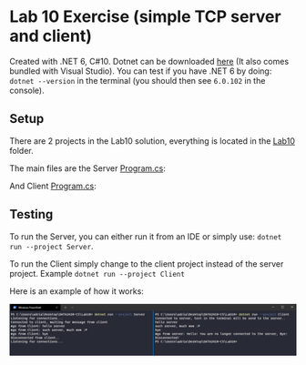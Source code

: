 # Lab 10 Exercise (simple TCP server and client)

Created with .NET 6, C#10. Dotnet can be downloaded [here](https://dotnet.microsoft.com/en-us/download) (It also comes bundled with Visual Studio). You can test if you have .NET 6 by doing: `dotnet --version` in the terminal (you should then see `6.0.102` in the console).

## Setup

There are 2 projects in the Lab10 solution, everything is located in the [Lab10](https://github.com/s341507/DATA2410-Csharp/tree/main/Lab10) folder.

The main files are the Server [Program.cs](https://github.com/s341507/DATA2410-Csharp/blob/main/Lab10/Server/Program.cs):

And Client [Program.cs](https://github.com/s341507/DATA2410-Csharp/blob/main/Lab10/Client/Program.cs):

## Testing

To run the Server, you can either run it from an IDE or simply use: `dotnet run --project Server`.

To run the Client simply change to the client project instead of the server project. Example `dotnet run --project Client`

Here is an example of how it works:

![](./test.png)

